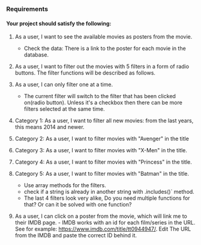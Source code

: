 ### Requirements

#### Your project should satisfy the following:

1. As a user, I want to see the available movies as posters from the movie.
    - Check the data: There is a link to the poster for each movie in the database.

2. As a user, I want to filter out the movies with 5 filters in a form of radio buttons. The filter functions will be described as follows.

3. As a user, I can only filter one at a time.
    - The current filter will switch to the filter that has been clicked on(radio button). Unless it's a checkbox then there can be more filters selected at the same time.
4. Category 1: As a user, I want to filter all new movies: from the last years, this means 2014 and newer.

5. Category 2: As a user, I want to filter movies with "Avenger" in the title

6.  Category 3: As a user, I want to filter movies with "X-Men" in the title.

7. Category 4: As a user, I want to filter movies with "Princess" in the title.

8. Category 5: As a user, I want to filter movies with "Batman" in the title.

   -   Use array methods for the filters.
   -   check if a string is already in another string with .includes()` method.
   -   The last 4 filters look very alike, Do you need multiple functions for that? Or can it be solved with one function?
9.   As a user, I can click on a poster from the movie, which will link me to their IMDB page.
    -  IMDB works with an id for each film/series in the URL. See for example: https://www.imdb.com/title/tt0944947/. Edit The URL from the IMDB and paste the correct ID behind it.